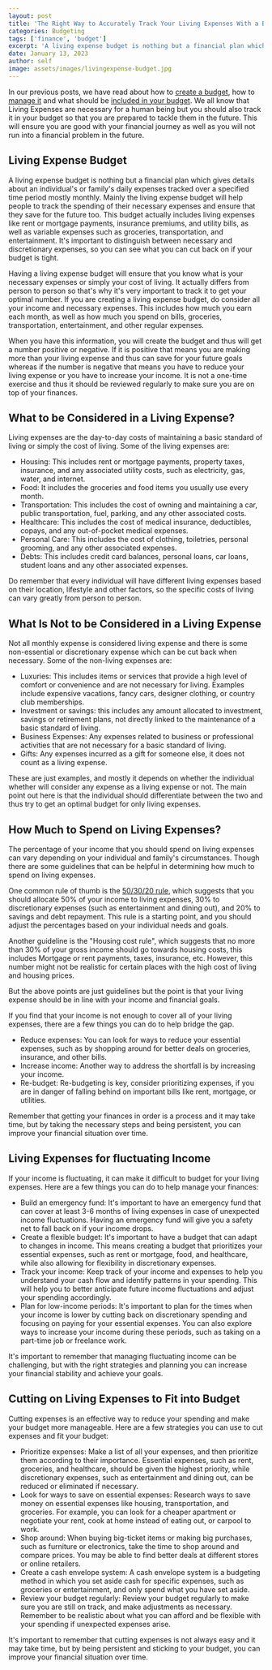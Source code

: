 ```yaml
---
layout: post
title: 'The Right Way to Accurately Track Your Living Expenses With a Budget'
categories: Budgeting
tags: ['finance', 'budget']
excerpt: 'A living expense budget is nothing but a financial plan which gives details about an individual or family daily expenses tracked over a specified time period mostly monthly.'
date: January 13, 2023
author: self
image: assets/images/livingexpense-budget.jpg
---
```


In our previous posts, we have read about how to [create a budget](https://www.thefinancenotes.com/basics/creating-budget/), how to [manage it](https://www.thefinancenotes.com/basics/managing-budget/) and what should be [included in your budget](https://www.thefinancenotes.com/budgeting/included-in-budget/). We all know that Living Expenses are necessary for a human being but you should also track it in your budget so that you are prepared to tackle them in the future. This will ensure you are good with your financial journey as well as you will not run into a financial problem in the future.

## Living Expense Budget

A living expense budget is nothing but a financial plan which gives details about an individual's or family's daily expenses tracked over a specified time period mostly monthly. Mainly the living expense budget will help people to track the spending of their necessary expenses and ensure that they save for the future too. This budget actually includes living expenses like rent or mortgage payments, insurance premiums, and utility bills, as well as variable expenses such as groceries, transportation, and entertainment. It's important to distinguish between necessary and discretionary expenses, so you can see what you can cut back on if your budget is tight.

Having a living expense budget will ensure that you know what is your necessary expenses or simply your cost of living. It actually differs from person to person so that's why it's very important to track it to get your optimal number. If you are creating a living expense budget, do consider all your income and necessary expenses. This includes how much you earn each month, as well as how much you spend on bills, groceries, transportation, entertainment, and other regular expenses.

When you have this information, you will create the budget and thus will get a number positive or negative. If it is positive that means you are making more than your living expense and thus can save for your future goals whereas if the number is negative that means you have to reduce your living expense or you have to increase your income. It is not a one-time exercise and thus it should be reviewed regularly to make sure you are on top of your finances. 

## What to be Considered in a Living Expense?

Living expenses are the day-to-day costs of maintaining a basic standard of living or simply the cost of living. Some of the living expenses are:

- Housing: This includes rent or mortgage payments, property taxes, insurance, and any associated utility costs, such as electricity, gas, water, and internet. 
- Food: It includes the groceries and food items you usually use every month.
- Transportation: This includes the cost of owning and maintaining a car, public transportation, fuel, parking, and any other associated costs. 
- Healthcare: This includes the cost of medical insurance, deductibles, copays, and any out-of-pocket medical expenses. 
- Personal Care: This includes the cost of clothing, toiletries, personal grooming, and any other associated expenses. 
- Debts: This includes credit card balances, personal loans, car loans, student loans and any other associated expenses.

Do remember that every individual will have different living expenses based on their location, lifestyle and other factors, so the specific costs of living can vary greatly from person to person.

## What Is Not to be Considered in a Living Expense

Not all monthly expense is considered living expense and there is some non-essential or discretionary expense which can be cut back when necessary. Some of the non-living expenses are:

- Luxuries: This includes items or services that provide a high level of comfort or convenience and are not necessary for living. Examples include expensive vacations, fancy cars, designer clothing, or country club memberships.  
- Investment or savings: this includes any amount allocated to investment, savings or retirement plans, not directly linked to the maintenance of a basic standard of living.
- Business Expenses: Any expenses related to business or professional activities that are not necessary for a basic standard of living.
- Gifts: Any expenses incurred as a gift for someone else, it does not count as a living expense.

These are just examples, and mostly it depends on whether the individual whether will consider any expense as a living expense or not. The main point out here is that the individual should differentiate between the two and thus 
try to get an optimal budget for only living expenses.

## How Much to Spend on Living Expenses?

The percentage of your income that you should spend on living expenses can vary depending on your individual and family's circumstances. Though there are some guidelines that can be helpful in determining how much to spend on living expenses.

One common rule of thumb is the [50/30/20 rule](https://www.thefinancenotes.com/budgeting/budgeting-methods/), which suggests that you should allocate 50% of your income to living expenses, 30% to discretionary expenses (such as entertainment and dining out), and 20% to savings and debt repayment. This rule is a starting point, and you should adjust the percentages based on your individual needs and goals.

Another guideline is the "Housing cost rule", which suggests that no more than 30% of your gross income should go towards housing costs, this includes Mortgage or rent payments, taxes, insurance, etc. However, this number might not be realistic for certain places with the high cost of living and housing prices.

But the above points are just guidelines but the point is that your living expense should be in line with your income and financial goals.

If you find that your income is not enough to cover all of your living expenses, there are a few things you can do to help bridge the gap.

-  Reduce expenses: You can look for ways to reduce your essential expenses, such as by shopping around for better deals on groceries, insurance, and other bills.  
-  Increase income: Another way to address the shortfall is by increasing your income.
-  Re-budget: Re-budgeting is key, consider prioritizing expenses, if you are in danger of falling behind on important bills like rent, mortgage, or utilities.
  
Remember that getting your finances in order is a process and it may take time, but by taking the necessary steps and being persistent, you can improve your financial situation over time.

## Living Expenses for fluctuating Income

If your income is fluctuating, it can make it difficult to budget for your living expenses. Here are a few things you can do to help manage your finances:

-  Build an emergency fund: It's important to have an emergency fund that can cover at least 3-6 months of living expenses in case of unexpected income fluctuations. Having an emergency fund will give you a safety net to fall back on if your income drops. 
-  Create a flexible budget: It's important to have a budget that can adapt to changes in income. This means creating a budget that prioritizes your essential expenses, such as rent or mortgage, food, and healthcare, while also allowing for flexibility in discretionary expenses.
-  Track your income: Keep track of your income and expenses to help you understand your cash flow and identify patterns in your spending. This will help you to better anticipate future income fluctuations and adjust your spending accordingly.
-  Plan for low-income periods: It's important to plan for the times when your income is lower by cutting back on discretionary spending and focusing on paying for your essential expenses. You can also explore ways to increase your income during these periods, such as taking on a part-time job or freelance work.  

It's important to remember that managing fluctuating income can be challenging, but with the right strategies and planning you can increase your financial stability and achieve your goals.

## Cutting on Living Expenses to Fit into Budget

Cutting expenses is an effective way to reduce your spending and make your budget more manageable. Here are a few strategies you can use to cut expenses and fit your budget:

- Prioritize expenses: Make a list of all your expenses, and then prioritize them according to their importance. Essential expenses, such as rent, groceries, and healthcare, should be given the highest priority, while discretionary expenses, such as entertainment and dining out, can be reduced or eliminated if necessary.
- Look for ways to save on essential expenses: Research ways to save money on essential expenses like housing, transportation, and groceries. For example, you can look for a cheaper apartment or negotiate your rent, cook at home instead of eating out, or carpool to work.
- Shop around: When buying big-ticket items or making big purchases, such as furniture or electronics, take the time to shop around and compare prices. You may be able to find better deals at different stores or online retailers.
- Create a cash envelope system: A cash envelope system is a budgeting method in which you set aside cash for specific expenses, such as groceries or entertainment, and only spend what you have set aside.
- Review your budget regularly: Review your budget regularly to make sure you are still on track, and make adjustments as necessary. Remember to be realistic about what you can afford and be flexible with your spending if unexpected expenses arise.

It's important to remember that cutting expenses is not always easy and it may take time, but by being persistent and sticking to your budget, you can improve your financial situation over time.
